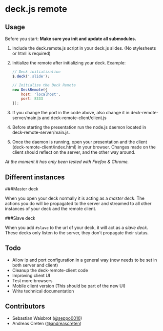deck.js remote
==============

Usage
-----

Before you start: **Make sure you init and update all submodules.**

1. Include the deck.remote.js script in your deck.js slides. (No stylesheets or html is required)
1. Initialize the remote after initializing your deck. Example:
	
	```javascript
	// Deck initialization
	$.deck('.slide');
	
	// Initialize the Deck Remote
	new DeckRemote({
		host: 'localhost',
		port: 8333
	});
	```
1. If you change the port in the code above, also change it in deck-remote-server/main.js and deck-remote-client/client.js
1. Before starting the presentation run the node.js daemon located in deck-remote-server/main.js.
1. Once the daemon is running, open your presentation and the client (deck-remote-client/index.html) in your browser. Changes made on the client should reflect on the server, and the other way around.

*At the moment it has only been tested with Firefox & Chrome.*

Different instances
-------------------

###Master deck

When you open your deck normally it is acting as a *master deck*. The actions you do will be propagated to the server and streamed to all other instances of your deck and the remote client.

###Slave deck

When you add `#slave` to the url of your deck, it will act as a *slave deck*. These decks only listen to the server, they don't propagate their status.

Todo
----

- Allow ip and port configuration in a general way (now needs to be set in both server and client)
- Cleanup the deck-remote-client code
- Improving client UI
- Test more browsers
- Mobile client version (This should be part of the new UI)
- Write technical documentation

Contributors
------------

- Sebastian Waisbrot ([@seppo0010](http://twitter.com/seppo0010))
- Andreas Creten ([@andreascreten](http://twitter.com/andreascreten))